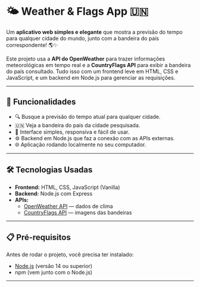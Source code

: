 # 🌤️ Weather & Flags App 🇺🇳

Um **aplicativo web simples e elegante** que mostra a previsão do tempo para qualquer cidade do mundo, junto com a bandeira do país correspondente! 🌎✨

Este projeto usa a **API do OpenWeather** para trazer informações meteorológicas em tempo real e a **CountryFlags API** para exibir a bandeira do país consultado. Tudo isso com um frontend leve em HTML, CSS e JavaScript, e um backend em Node.js para gerenciar as requisições.

---

## 🚀 Funcionalidades

- 🔍 Busque a previsão do tempo atual para qualquer cidade.
- 🇺🇳 Veja a bandeira do país da cidade pesquisada.
- 🎨 Interface simples, responsiva e fácil de usar.
- ⚙️ Backend em Node.js que faz a conexão com as APIs externas.
- 🌐 Aplicação rodando localmente no seu computador.

---

## 🛠️ Tecnologias Usadas

- **Frontend:** HTML, CSS, JavaScript (Vanilla)
- **Backend:** Node.js com Express
- **APIs:** 
  - [OpenWeather API](https://openweathermap.org/api) — dados de clima
  - [CountryFlags API](https://countryflagsapi.com/) — imagens das bandeiras

---

## 📋 Pré-requisitos

Antes de rodar o projeto, você precisa ter instalado:

- [Node.js](https://nodejs.org/) (versão 14 ou superior)
- npm (vem junto com o Node.js)

---

